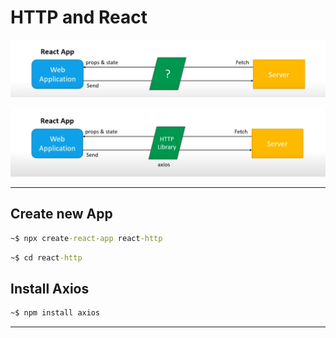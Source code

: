 # **HTTP and React**

![](MARKDOWN_NOTES/78.png)

![](MARKDOWN_NOTES/79.png)

---

## Create new App

```cmd
~$ npx create-react-app react-http
```

```cmd
~$ cd react-http
```

## Install Axios

```cmd
~$ npm install axios
```

---
